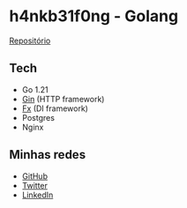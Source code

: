 # h4nkb31f0ng - Golang
[Repositório](https://github.com/leorcvargas/rinha-de-backend-2023-q3)

## Tech
- Go 1.21
- [Gin](https://github.com/gin-gonic/gin) (HTTP framework)
- [Fx](https://github.com/uber-go/fx) (DI framework)
- Postgres
- Nginx

## Minhas redes
- [GitHub](https://github.com/leorcvargas)
- [Twitter](https://twitter.com/h4nkb31f0ng)
- [LinkedIn](https://www.linkedin.com/in/leonardo-vargas-6a2216116/)